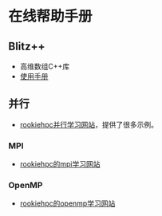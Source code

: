# 在线帮助手册
## Blitz++
- 高维数组C++库
- [使用手册](https://cui-zw.github.io/blitzdoc)

## 并行
- [rookiehpc并行学习网站](https://rookiehpc.org/index.html)，提供了很多示例。
### MPI
- [rookiehpc的mpi学习网站](https://rookiehpc.org/mpi/docs/index.html)

### OpenMP
- [rookiehpc的openmp学习网站](https://rookiehpc.org/openmp/docs/index.html)
